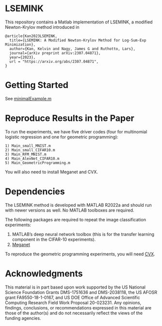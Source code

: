 # LSEMINK

This repository contains a Matlab implementation of LSEMINK, a modified Newton-Krylov method introduced in

```
@article{Kan2023LSEMINK,
  title={LSEMINK: A Modified Newton-Krylov Method for Log-Sum-Exp
Minimization},
  author={Kan, Kelvin and Nagy, James G and Ruthotto, Lars},
  journal={arXiv preprint arXiv:2307.04871},
  year={2023},
  url = "https://arxiv.org/abs/2307.04871",
}
```

# Getting Started

See [minimalExample.m](minimalExample.m)

# Reproduce Results in the Paper

To run the experiments, we have five driver codes (four for multinomial logistic regression and one for geometric programming):

	1) Main_small_MNIST.m
	2) Main_small_CIFAR10.m
	3) Main_RFM_MNIST.m
	4) Main_AlexNet_CIFAR10.m
	5) Main_GeometricProgramming.m

You will also need to install Meganet and CVX.

# Dependencies

The LSEMINK method is developed with MATLAB R2022a and should run with newer versions as well. No MATLAB toolboxes are required.

The following packages are required to repeat the image classification experiments:
1) MATLAB’s deep neural network toolbox (this is for the transfer learning component in the CIFAR-10 experiments).
2) [Meganet](https://github.com/XtractOpen/Meganet.m)

To reproduce the geometric programming experiments, you will need [CVX](http://cvxr.com/cvx/download/).

# Acknowledgments

This material is in part based upon work supported by the US National Science Foundation Grants DMS-1751636 and DMS-2038118, the US AFOSR grant FA9550-18-1-0167, and US DOE Office of Advanced Scientific Computing Research Field Work Proposal 20-023231. Any opinions, findings, conclusions, or recommendations expressed in this material are those of the author(s) and do not necessarily reflect the views of the funding agencies.
